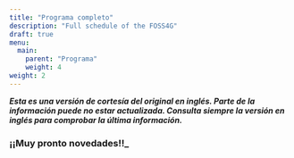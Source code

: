 ```yaml
---
title: "Programa completo"
description: "Full schedule of the FOSS4G"
draft: true
menu:
  main:
    parent: "Programa"
    weight: 4
weight: 2
---
```


***Esta es una versión de cortesía del original en inglés. Parte de la información puede no estar actualizada. Consulta siempre la versión en inglés para comprobar la última información.***

### **¡¡Muy pronto novedades!!_**
